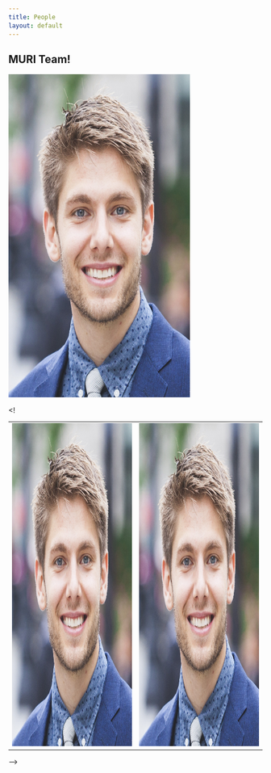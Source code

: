 ```yaml
---
title: People
layout: default
---
```

## MURI Team!

<img src="images/team/bushuk.png" alt="" width=360px height=640px/>


<!
<table>
  <tr>
    <td>
    <img src="images/team/bushuk.png" width=360px height=640px/>
    </td>
    <td>
       <img src="images/team/bushuk.png" width=360px height=640px/>
    </td>
  </tr>
</table>
-->